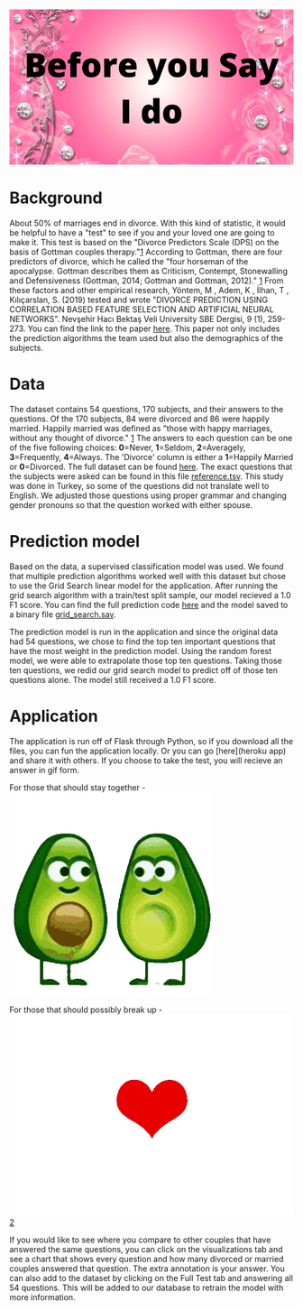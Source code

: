 ![i do image](static/images/BeforeYouSayIDo.png)


# Background 

About 50% of marriages end in divorce. With this kind of statistic, it would be helpful to have a "test" to see if you and your loved one are going to make it. This test is based on the "Divorce Predictors Scale (DPS) on the basis of Gottman couples therapy."[1](1) According to Gottman, there are four predictors of divorce, which he called the "four horseman of the apocalypse. Gottman describes them as Criticism, Contempt, Stonewalling and Defensiveness (Gottman, 2014; Gottman and Gottman, 2012)." [1](1) From these factors and other empirical research, Yöntem, M , Adem, K , İlhan, T , Kılıçarslan, S. (2019) tested and wrote "DIVORCE PREDICTION USING CORRELATION BASED FEATURE SELECTION AND ARTIFICIAL NEURAL NETWORKS". Nevşehir Hacı Bektaş Veli University SBE Dergisi, 9 (1), 259-273. You can find the link to the paper [here](https://dergipark.org.tr/tr/download/article-file/748448). This paper not only includes the prediction algorithms the team used but also the demographics of the subjects.


# Data

The dataset contains 54 questions, 170 subjects, and their answers to the questions. Of the 170 subjects, 84 were divorced and 86 were happily married. Happily married was defined as "those with happy marriages, without any thought of divorce." [1](1) The answers to each question can be one of the five following choices: **0**=Never, **1**=Seldom, **2**=Averagely, **3**=Frequently, **4**=Always. The 'Divorce' column is either a **1**=Happily Married or **0**=Divorced. The full dataset can be found [here](https://www.kaggle.com/andrewmvd/divorce-prediction). The exact questions that the subjects were asked can be found in this file [reference.tsv](reference.tsv). This study was done in Turkey, so some of the questions did not translate well to English. We adjusted those questions using proper grammar and changing gender pronouns so that the question worked with either spouse. 

# Prediction model

Based on the data, a supervised classification model was used. We found that multiple prediction algorithms worked well with this dataset but chose to use the Grid Search linear model for the application. After running the grid search algorithm with a train/test split sample, our model recieved a 1.0 F1 score. You can find the full prediction code [here](Grid_search_model.py) and the model saved to a binary file [grid_search.sav](grid_search.sav).

The prediction model is run in the application and since the original data had 54 questions, we chose to find the top ten important questions that have the most weight in the prediction model. Using the random forest model, we were able to extrapolate those top ten questions. Taking those ten questions, we redid our grid search model to predict off of those ten questions alone. The model still received a 1.0 F1 score.

# Application

The application is run off of Flask through Python, so if you download all the files, you can fun the application locally. Or you can go [here](heroku app) and share it with others. If you choose to take the test, you will recieve an answer in gif form.

For those that should stay together - ![avocado](static/images/avocado_love.gif)

For those that should possibly break up - ![heart](static/images/broken_heart.gif)[2](2)

If you would like to see where you compare to other couples that have answered the same questions, you can click on the visualizations tab and see a chart that shows every question and how many divorced or married couples answered that question. The extra annotation is your answer. You can also add to the dataset by clicking on the Full Test tab and answering all 54 questions. This will be added to our database to retrain the model with more information.

